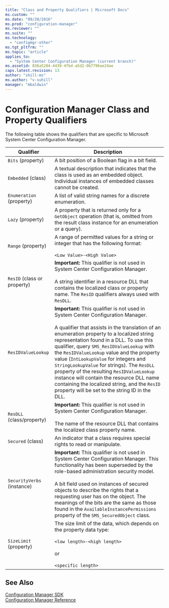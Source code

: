 ```yaml
---
title: "Class and Property Qualifiers | Microsoft Docs"
ms.custom: ""
ms.date: "09/20/2016"
ms.prod: "configuration-manager"
ms.reviewer: ""
ms.suite: ""
ms.technology:
  - "configmgr-other"
ms.tgt_pltfrm: ""
ms.topic: "article"
applies_to:
  - "System Center Configuration Manager (current branch)"
ms.assetid: 836a5204-4439-4fbd-a5d2-0b7796ae24ae
caps.latest.revision: 13
author: "shill-ms"
ms.author: "v-suhill"
manager: "mbaldwin"
---
```

# Configuration Manager Class and Property Qualifiers
The following table shows the qualifiers that are specific to Microsoft System Center Configuration Manager.  

|Qualifier|Description|  
|---------------|-----------------|  
|`Bits` (property)|A bit position of a Boolean flag in a bit field.|  
|`Embedded` (class)|A textual description that indicates that the class is used as an embedded object. Individual instances of embedded classes cannot be created.|  
|`Enumeration` (property)|A list of valid string names for a discrete enumeration.|  
|`Lazy` (property)|A property that is returned only for a `GetObject` operation (that is, omitted from the result class instance for an enumeration or a query).|  
|`Range` (property)|A range of permitted values for a string or integer that has the following format:<br /><br /> `<Low Value>-<High Value>`|  
|`ResID` (class or property)|**Important:**  This qualifier is not used in System Center Configuration Manager. <br /><br /> A string identifier in a resource DLL that contains the localized class or property name. The `ResID` qualifiers always used with `ResDLL`.|  
|`ResIDValueLookup`|**Important:**  This qualifier is not used in System Center Configuration Manager. <br /><br /> A qualifier that assists in the translation of an enumeration property to a localized string representation found in a DLL. To use this qualifier, query `SMS_ResIDValueLookup` with the `ResIDValueLookup` value and the property value (`IntLookupValue` for integers and `StringLookupValue` for strings). The `ResDLL` property of the resulting `ResIDValueLookup` instance will contain the resource DLL name containing the localized string, and the `ResID` property will be set to the string ID in the DLL.|  
|`ResDLL` (class/property)|**Important:**  This qualifier is not used in System Center Configuration Manager. <br /><br /> The name of the resource DLL that contains the localized class property name.|  
|`Secured` (class)|An indicator that a class requires special rights to read or manipulate.|  
|`SecurityVerbs` (instance)|**Important:**  This qualifier is not used in System Center Configuration Manager. This functionality has been superseded by the role-based administration security model. <br /><br /> A bit field used on instances of secured objects to describe the rights that a requesting user has on the object. The meanings of the bits are the same as those found in the `AvailableInstancePermissions` property of the `SMS_SecuredObject` class.|  
|`SizeLimit` (property)|The size limit of the data, which depends on the property data type:<br /><br /> `<low length>-<high length>`<br /><br /> or<br /><br /> `<specific length>`|  

## See Also  
 [Configuration Manager SDK](../../../develop/core/misc/system-center-configuration-manager-sdk.md)   
 [Configuration Manager Reference](../../../develop/reference/configuration-manager-reference.md)
